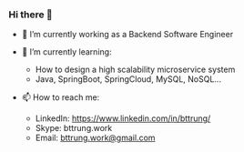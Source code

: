 ### Hi there 👋


- 🔭 I’m currently working as a Backend Software Engineer

- 🌱 I’m currently learning:
  - How to design a high scalability microservice system
  - Java, SpringBoot, SpringCloud, MySQL, NoSQL...

- 📫 How to reach me:
  - LinkedIn: https://www.linkedin.com/in/bttrung/
  - Skype: bttrung.work
  - Email: bttrung.work@gmail.com
  
